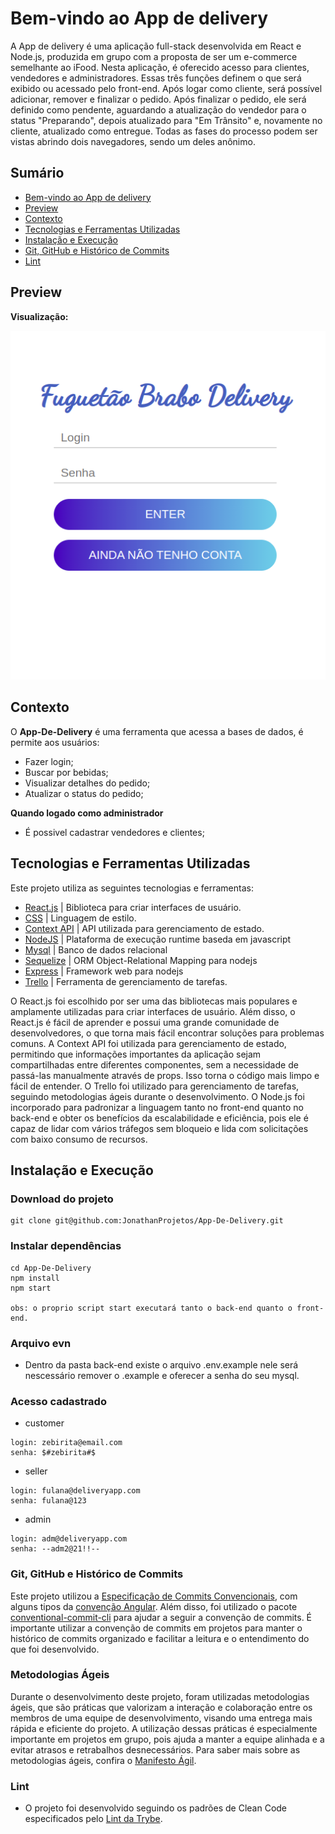 # Bem-vindo ao App de delivery
A App de delivery é uma aplicação full-stack desenvolvida em React e Node.js, produzida em grupo com a proposta de ser um e-commerce semelhante ao iFood. Nesta aplicação, é oferecido acesso para clientes, vendedores e administradores. Essas três funções definem o que será exibido ou acessado pelo front-end. Após logar como cliente, será possível adicionar, remover e finalizar o pedido. Após finalizar o pedido, ele será definido como pendente, aguardando a atualização do vendedor para o status "Preparando", depois atualizado para "Em Trânsito" e, novamente no cliente, atualizado como entregue. Todas as fases do processo podem ser vistas abrindo dois navegadores, sendo um deles anônimo.

 
</details>

## Sumário
- [Bem-vindo ao App de delivery](#Bem-vindo-ao-App-de-delivery)
- [Preview](#preview)
- [Contexto](#contexto)
- [Tecnologias e Ferramentas Utilizadas](#tecnologias-e-ferramentas-utilizadas)
- [Instalação e Execução](#instalação-e-execução)
 - [Git, GitHub e Histórico de Commits](#git-github-e-histórico-de-commits)
 - [Lint](#lint)
 
## Preview

**Visualização:**

![alt text](front-end/src/images/foto1.png)


## Contexto
O __App-De-Delivery__ é uma ferramenta que acessa a bases de dados, é permite aos usuários:
- Fazer login;
- Buscar por bebidas;
- Visualizar detalhes do pedido;
- Atualizar o status do pedido;

__Quando logado como administrador__

- É possivel cadastrar vendedores e clientes;

## Tecnologias e Ferramentas Utilizadas

Este projeto utiliza as seguintes tecnologias e ferramentas:

- [React.js](https://reactjs.org/docs/getting-started.html) | Biblioteca para criar interfaces de usuário.
- [CSS](https://developer.mozilla.org/pt-BR/docs/Web/CSS) | Linguagem de estilo.
- [Context API](https://pt-br.reactjs.org/docs/context.html) | API utilizada para gerenciamento de estado.
- [NodeJS](https://nodejs.org/en/) | Plataforma de execução runtime baseda em javascript 
- [Mysql](https://www.mysql.com/) | Banco de dados relacional
- [Sequelize](https://sequelize.org/docs/v6/getting-started/) | ORM Object-Relational Mapping para nodejs
- [Express](https://expressjs.com/pt-br/) | Framework web para nodejs
- [Trello](https://trello.com/) | Ferramenta de gerenciamento de tarefas.

O React.js foi escolhido por ser uma das bibliotecas mais populares e amplamente utilizadas para criar interfaces de usuário. Além disso, o React.js é fácil de aprender e possui uma grande comunidade de desenvolvedores, o que torna mais fácil encontrar soluções para problemas comuns. A Context API foi utilizada para gerenciamento de estado, permitindo que informações importantes da aplicação sejam compartilhadas entre diferentes componentes, sem a necessidade de passá-las manualmente através de props. Isso torna o código mais limpo e fácil de entender. O Trello foi utilizado para gerenciamento de tarefas, seguindo metodologias ágeis durante o desenvolvimento. O Node.js foi incorporado para padronizar a linguagem tanto no front-end quanto no back-end e obter os benefícios da escalabilidade e eficiência, pois ele é capaz de lidar com vários tráfegos sem bloqueio e lida com solicitações com baixo consumo de recursos.

## Instalação e Execução
### Download do projeto
```
git clone git@github.com:JonathanProjetos/App-De-Delivery.git
```
### Instalar dependências
```
cd App-De-Delivery
npm install
npm start

obs: o proprio script start executará tanto o back-end quanto o front-end.
```


### Arquivo evn
- Dentro da pasta back-end existe o arquivo .env.example nele será nescessário remover o .example e oferecer a senha do seu mysql.


### Acesso cadastrado
- customer 
```
login: zebirita@email.com
senha: $#zebirita#$
```
- seller
```
login: fulana@deliveryapp.com
senha: fulana@123
```
- admin
```
login: adm@deliveryapp.com
senha: --adm2@21!!--
```

### Git, GitHub e Histórico de Commits
Este projeto utilizou a [Especificação de Commits Convencionais](https://www.conventionalcommits.org/en/v1.0.0/), com alguns tipos da [convenção Angular](https://github.com/angular/angular/blob/22b96b9/CONTRIBUTING.md#-commit-message-guidelines). Além disso, foi utilizado o pacote [conventional-commit-cli](https://www.npmjs.com/package/conventional-commit-cli) para ajudar a seguir a convenção de commits. É importante utilizar a convenção de commits em projetos para manter o histórico de commits organizado e facilitar a leitura e o entendimento do que foi desenvolvido.


### Metodologias Ágeis
Durante o desenvolvimento deste projeto, foram utilizadas metodologias ágeis, que são práticas que valorizam a interação e colaboração entre os membros de uma equipe de desenvolvimento, visando uma entrega mais rápida e eficiente do projeto. A utilização dessas práticas é especialmente importante em projetos em grupo, pois ajuda a manter a equipe alinhada e a evitar atrasos e retrabalhos desnecessários. Para saber mais sobre as metodologias ágeis, confira o [Manifesto Ágil](https://agilemanifesto.org/).

### Lint
- O projeto foi desenvolvido seguindo os padrões de Clean Code especificados pelo [Lint da Trybe](https://github.com/betrybe/eslint-config-trybe).

